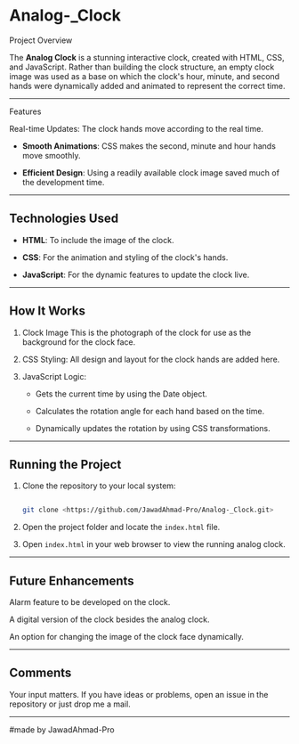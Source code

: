 # Analog-_Clock

Project Overview

The **Analog Clock** is a stunning interactive clock, created with HTML, CSS, and JavaScript. Rather than building the clock structure, an empty clock image was used as a base on which the clock's hour, minute, and second hands were dynamically added and animated to represent the correct time.

---

Features

Real-time Updates: The clock hands move according to the real time.

- **Smooth Animations**: CSS makes the second, minute and hour hands move smoothly.

- **Efficient Design**: Using a readily available clock image saved much of the development time.

---

## Technologies Used

- **HTML**: To include the image of the clock.

- **CSS**: For the animation and styling of the clock's hands.

- **JavaScript**: For the dynamic features to update the clock live.

---

## How It Works

1. Clock Image This is the photograph of the clock for use as the background for the clock face.

2. CSS Styling: All design and layout for the clock hands are added here.

3. JavaScript Logic:

    - Gets the current time by using the Date object.

    - Calculates the rotation angle for each hand based on the time.

    - Dynamically updates the rotation by using CSS transformations.

---
## Running the Project

1. Clone the repository to your local system:

   ```bash

   git clone <https://github.com/JawadAhmad-Pro/Analog-_Clock.git>

   ```

2. Open the project folder and locate the `index.html` file.

3. Open `index.html` in your web browser to view the running analog clock.

---

## Future Enhancements

Alarm feature to be developed on the clock.

A digital version of the clock besides the analog clock.

An option for changing the image of the clock face dynamically.

---

## Comments

Your input matters. If you have ideas or problems, open an issue in the repository or just drop me a mail.

---

#made by JawadAhmad-Pro

